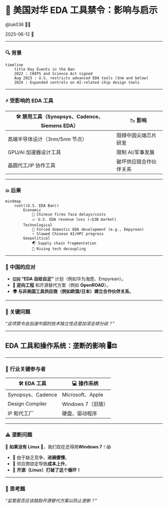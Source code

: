 # 🚫 美国对华 EDA 工具禁令：影响与启示

@luk036 👨‍💻

2025-06-12 📅

---

### **🔍 背景**

```mermaid
timeline  
    title Key Events in the Ban  
    2022 : CHIPS and Science Act signed  
    Aug 2023 : U.S. restricts advanced EDA tools (3nm and below)  
    2024 : Expanded controls on AI-related chip design tools  
```

---

### **⚡ 受影响的 EDA 工具**

| **🛠️ 禁用工具**（Synopsys、Cadence、Siemens EDA）| **📉 影响** |
|------------------------------------------------|--------------------------------|
| 高端半导体设计（3nm/5nm 节点）|阻碍中国尖端芯片研发 |
| GPU/AI 加速器设计工具 | 限制 AI/军事发展 |
| 晶圆代工/IP 协作工具 | 破坏供应链合作伙伴关系 |

---

### **💥 后果**

```mermaid
mindmap
    root((U.S. EDA Ban))  
        Economic  
            💸 Chinese firms face delays/costs  
            📈 U.S. EDA revenue loss (~$3B market)  
        Technological  
            🔧 Forced domestic EDA development (e.g., Empyrean)  
            ⚡ Slowed Chinese AI/HPC progress  
        Geopolitical  
            🌏 Supply chain fragmentation  
            🔄 Rising tech decoupling
```

---

### **🚀 中国的应对**
- **🇨🇳 “EDA 自给自足”** 计划（例如华为海思、Empyrean）。
- **🔄 逆向工程** 和开源替代方案（例如 **OpenROAD**）。
- **🌍 与非美国工具供应商（例如欧盟/日本）建立合作伙伴关系**。

---

### **🤔 关键问题**
*“这项禁令会加速中国的技术独立性还是加深全球分歧？”*

---

## **EDA 工具和操作系统：垄断的影响** 🖥️⚖️

---

### **🔧 行业关键参与者**

| **🛠️ EDA 工具** | **💻 操作系统** |
|----------------------|------------------------|
| Synopsys、Cadence | Microsoft、Apple |
| Design Compiler | Windows 7（旧版）|
| IP 和代工厂 | 硬盘、驱动程序 |

---

### **⚠️ 垄断问题**

🔴 **如果没有 Linux 🐧**，我们现在还得用**Windows 7**！😱
- 🐌 由于缺乏竞争，**进展缓慢**。
- 💸 供应商锁定导致**成本上升**。
- 🚀 **开源（Linux）打破了这个循环！**

---

### **🤔 思考题**
*“监管是否应该鼓励开源替代方案以防止垄断？”*